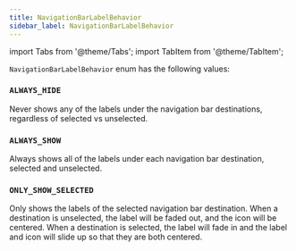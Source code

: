 ```yaml
---
title: NavigationBarLabelBehavior
sidebar_label: NavigationBarLabelBehavior
---
```


import Tabs from '@theme/Tabs';
import TabItem from '@theme/TabItem';

`NavigationBarLabelBehavior` enum has the following values:

### `ALWAYS_HIDE`

Never shows any of the labels under the navigation bar destinations, regardless of selected vs unselected.

### `ALWAYS_SHOW`

Always shows all of the labels under each navigation bar destination, selected and unselected.

### `ONLY_SHOW_SELECTED`

Only shows the labels of the selected navigation bar destination. When a destination is unselected, the label will be
faded out, and the icon will be centered. When a destination is selected, the label will fade in and the label and icon
will slide up so that they are both centered.
